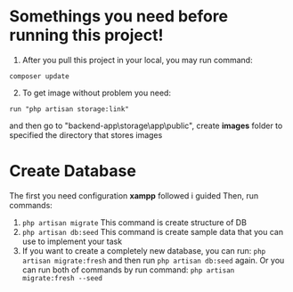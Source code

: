 # Somethings you need before running this project!
1. After you pull this project in your local, you may run command:
```
composer update
```
2. To get image without problem you need:
```
run "php artisan storage:link"
```
and then go to "backend-app\storage\app\public", create **images** folder to specified the directory that stores images
# Create Database
The first you need configuration **xampp** followed i guided
Then, run commands:
1. ``` php artisan migrate ```
This command is create structure of DB
2. ``` php artisan db:seed ```
This command is create sample data that you can use to implement your task
3. If you want to create a completely new database, you can run:
``` php artisan migrate:fresh ```
and then run ``` php artisan db:seed ``` again.
Or you can run both of commands by run command:
``` php artisan migrate:fresh --seed ```